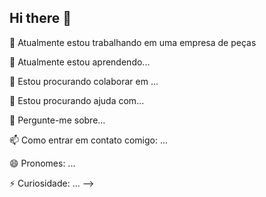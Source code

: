 ## Hi there 👋



🔭 Atualmente estou trabalhando em uma empresa de peças

🌱 Atualmente estou aprendendo...

👯 Estou procurando colaborar em ...

🤔 Estou procurando ajuda com...

💬 Pergunte-me sobre...

📫 Como entrar em contato comigo: ...

😄 Pronomes: ...

⚡ Curiosidade: ... -->
